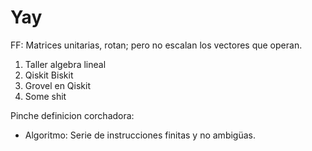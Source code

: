 # Yay

FF: Matrices unitarias, rotan; pero no escalan los vectores que operan.

1. Taller algebra lineal
2. Qiskit Biskit
3. Grovel en Qiskit
4. Some shit

Pinche definicion corchadora:

- Algoritmo: Serie de instrucciones finitas y no ambigüas.


